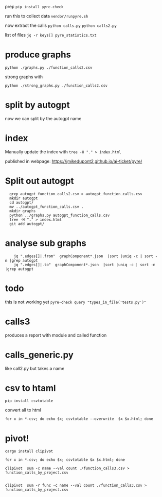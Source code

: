 prep
`pip install pyre-check`

run this to collect data
`vendor/runpyre.sh`

now extract the calls
`python calls.py`
`python calls2.py`

list of files
`jq -r keys[] pyre_statistics.txt ` 


# produce graphs

`python ./graphs.py ./function_calls2.csv `

strong graphs with 

`python ./strong_graphs.py ./function_calls2.csv `

# split by autogpt

now we can split by the autogpt name


# index

Manually update the index with `tree -H "." > index.html` 

published in webpage: https://jmikedupont2.github.io/ai-ticket/pyre/


# Split out autogpt

```
  grep autogpt function_calls2.csv > autogpt_function_calls.csv
  mkdir autogpt 
  cd autogpt/
  mv ../autogpt_function_calls.csv .
  mkdir graphs
  python ../graphs.py autogpt_function_calls.csv 
  tree -H "." > index.html
  git add autogpt/
```

# analyse sub graphs

```
	jq ".edges[]|.from"  graphComponent*.json  |sort |uniq -c | sort -n |grep autogpt
    jq ".edges[]|.to"  graphComponent*.json  |sort |uniq -c | sort -n |grep autogpt
``` 
  


# todo

this is not working yet
`pyre-check query "types_in_file('tests.py')"`


# calls3 
produces a report with module and called function

# calls_generic.py
like call2.py but takes a name

# csv to htaml
```
pip install csvtotable
```


convert all to html
```
for x in *.csv; do echo $x; csvtotable --overwrite  $x $x.html; done
```


# pivot!

```
cargo install clipivot
```

```
for x in *.csv; do echo $x; csvtotable $x $x.html; done
```

```
clipivot  sum -c name --val count ./function_calls3.csv > function_calls_by_project.csv
```


```

clipivot  sum -r func -c name --val count ./function_calls3.csv > function_calls_by_project.csv

```
